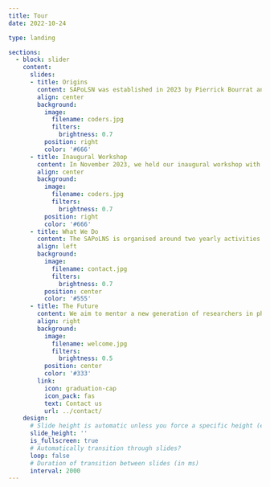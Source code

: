 ```yaml
---
title: Tour
date: 2022-10-24

type: landing

sections:
  - block: slider
    content:
      slides:
      - title: Origins
        content: SAPoLSN was established in 2023 by Pierrick Bourrat and Qiaoying Lu. Soon after, Mingjun Zhang and Tung-Ying Wu joined the innitiative. SAPoLNS was developed under the guidance of Professor Chuang Liu (Fudan University/CASIP) and Emeritus Professor Paul Griffiths.
        align: center
        background:
          image:
            filename: coders.jpg
            filters:
              brightness: 0.7
          position: right
          color: '#666'
      - title: Inaugural Workshop 
        content: In November 2023, we held our inaugural workshop with the generous funding of Paul Griffiths and the Agency & Ethics Macquarie Centre.
        align: center
        background:
          image:
            filename: coders.jpg
            filters:
              brightness: 0.7
          position: right
          color: '#666'
      - title: What We Do
        content: The SAPoLNS is organised around two yearly activities -- A summer school organised in turn by Macquarie, Peking and Fudan, and a workshop organised by CASIP.
        align: left
        background:
          image:
            filename: contact.jpg
            filters:
              brightness: 0.7
          position: center
          color: '#555'
      - title: The Future
        content: We aim to mentor a new generation of researchers in philosophy of life sciences and foster collaboration between philosophers working in China and Australia.
        align: right
        background:
          image:
            filename: welcome.jpg
            filters:
              brightness: 0.5
          position: center
          color: '#333'
        link:
          icon: graduation-cap
          icon_pack: fas
          text: Contact us
          url: ../contact/
    design:
      # Slide height is automatic unless you force a specific height (e.g. '400px')
      slide_height: ''
      is_fullscreen: true
      # Automatically transition through slides?
      loop: false
      # Duration of transition between slides (in ms)
      interval: 2000
---
```


